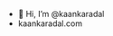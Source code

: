 - 👋 Hi, I’m @kaankaradal
- kaankaradal.com
<!---
kaankaradal/kaankaradal is a ✨ special ✨ repository because its `README.md` (this file) appears on your GitHub profile.
You can click the Preview link to take a look at your changes.
--->

